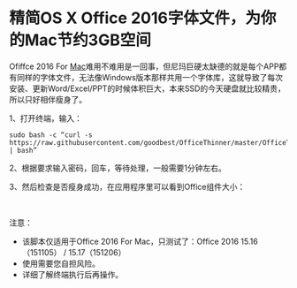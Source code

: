 # 精简OS X Office 2016字体文件，为你的Mac节约3GB空间

Ofiffce 2016 For [Mac](http://www.abclite.cn/tag/mac)难用不难用是一回事，但尼玛巨硬太缺德的就是每个APP都有同样的字体文件，无法像Windows版本那样共用一个字体库，这就导致了每次安装、更新Word/Excel/PPT的时候体积巨大，本来SSD的今天硬盘就比较精贵，所以只好相伴瘦身了。

1、打开终端，输入：

```
sudo bash -c “curl -s https://raw.githubusercontent.com/goodbest/OfficeThinner/master/OfficeThinner.sh | bash”
```

2、根据要求输入密码，回车，等待处理，一般需要1分钟左右。

3、然后检查是否瘦身成功，在应用程序里可以看到Office组件大小：

&nbsp;

注意：

  * 该脚本仅适用于Office 2016 For Mac，只测试了：Office 2016 15.16（151105） / 15.17（151206）
  * 使用需要您自担风险。
  * 详细了解终端执行后再操作。

